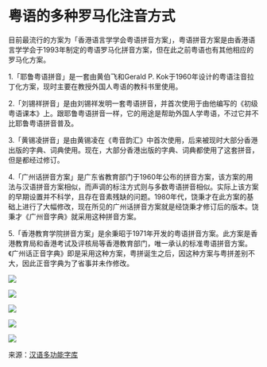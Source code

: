 # 粤语的多种罗马化注音方式

目前最流行的方案为「香港语言学学会粤语拼音方案」，粤语拼音方案是由香港语言学学会于1993年制定的粤语罗马化拼音方案，但在此之前粤语也有其他相应的罗马化方案。

1.「耶鲁粤语拼音」是一套由黄伯飞和Gerald P. Kok于1960年设计的粤语注音拉丁化方案，现时主要在教授外国人粤语的教科书里使用。

2.「刘锡祥拼音」是由刘锡祥发明一套粤语拼音，并首次使用于由他编写的《初级粤语课本》上。跟耶鲁粤语拼音一样，它的用途是帮助外国人学粤语，不过它并不比耶鲁粤语拼音普及。

3.「黄锡凌拼音」是由黄锡凌在《粤音韵汇》中首次使用，后来被现时大部分香港出版的字典、词典使用。现在，大部分香港出版的字典、词典都使用了这套拼音，但是都经过修订。

4.「广州话拼音方案」是广东省教育部门于1960年公布的拼音方案，该方案的用法与汉语拼音方案相似，而声调的标注方式则与多数粤语拼音相似。实际上该方案的早期设置并不科学，且存在音素残缺的问题。1980年代，饶秉才在此方案的基础上进行了大幅修改，现在所见的广州话拼音方案就是经饶秉才修订后的版本。饶秉才《广州音字典》就采用这种拼音方案。

5.「香港教育学院拼音方案」是余秉昭于1971年开发的粤语拼音方案。此方案是香港教育局和香港考试及评核局等香港教育部门，唯一承认的标准粤语拼音方案。《广州话正音字典》即是采用这种方案，粤拼诞生之后，因这种方案与粤拼差别不大，因此正音字典为了省事并未作修改。

![](http://pcj4g4ziw.bkt.clouddn.com/image/section1.4/import.png)

![](http://pcj4g4ziw.bkt.clouddn.com/image/section1.4/import2.png)

![](http://pcj4g4ziw.bkt.clouddn.com/image/section1.4/import3.png)

![](http://pcj4g4ziw.bkt.clouddn.com/image/section1.4/import4.png)

![](http://pcj4g4ziw.bkt.clouddn.com/image/section1.4/import5.png)

来源：[汉语多功能字库](http://humanum.arts.cuhk.edu.hk/Lexis/lexi-mf/)



